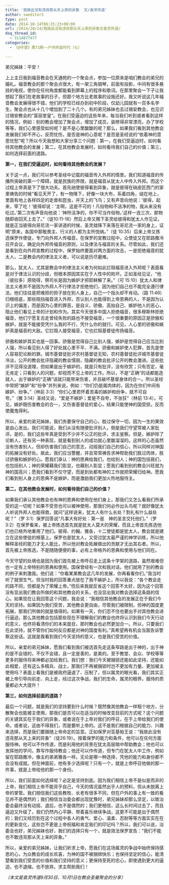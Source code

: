 ```yaml
---
title: '我故此没有违背那从天上来的异象  文/袁灵传道'
author: sweditor3
type: post
date: 2014-10-14T06:25:23+00:00
url: /2014/10/14/我故此没有违背那从天上来的异象文袁灵传道/
dsq_thread_id:
  - 3114877477
categories:
  - 《@守望》第71期——户外拘留时代（七）

---
```

弟兄姊妹：平安！

上上主日我到福音教会在天通苑的一个聚会点，参加一位原来是咱们教会的弟兄的婚礼。福音教会的那个聚会点很大，有一架三角钢琴，前面有投影，中间有很多悬挂的电视，使你在任何角度都能看到屏幕上的程序和歌词。在那里聚会一下子让我想起了我们在老故事的日子，但那个地方比老故事的设施还好。我又听说这几年福音教会发展得很不错，他们的学校已经办到初中阶段，仅幼儿园就有一百多名学生，聚会点也从十几个增加到了二十几个。有的弟兄姊妹也去过锡安教会，也见识过锡安教会的“富丽堂皇”。在我们受逼迫的这些年来，每当我们听到或者看到这样的情况，例如：别的教会增加了聚会点，增加了成员，装修得非常漂亮，办了学校等等，我们心里感受如何呢？是不是心里酸酸的呢？那么，如果我们看到其他教会发展我们却不开心，反而忧伤，是否是神的心意呢？是否是圣经说的“依着神的意思忧愁”呢？所以今天我想和大家分享三个问题：第一，在我们受逼迫时，如何看待其他教会的发展；第二，在其他教会发展时，如何看待我们自己的价值；第三，如何选择前面的道路。

**第一，在我们受逼迫时，如何看待其他教会的发展？**

关于这一点，我们可以参考圣经中记载的福音传入外邦的情景。我们知道福音的传播所突破的第一个障碍，就是民族的界限，就是福音从犹太人中传入外邦。而这个过程上帝真是下了很大功夫。首先祂使彼得看到异象，就是彼得在硝皮匠西门的家里祷告的时候“看见天开了，有一物降下，好像一块大布，系着四角，缒在地上，里面有地上各样四足的走兽和昆虫，并天上的飞鸟；又有声音向他说：‘彼得，起来，宰了吃！’彼得却说：‘主啊，这是不可的！凡俗物和不洁净的物，我从来没有吃过。’第二次有声音向他说：‘神所洁净的，你不可当作俗物。’这样一连三次，那物随即收回天上去了。”（徒10:11-16）然后上帝又赐下圣灵给彼得和犹太人作见证，就是正当彼得向哥尼流一家讲道的时候，圣灵就降下来落在哥尼流一家的身上，证明“原来，各国中那敬畏主、行义的人都为主所悦纳。”（徒 10:35）后来上帝又拣选保罗作使徒，专门向外邦人传福音。在保罗的宣教过程中，众使徒又在耶路撒冷召开会议，确定向外邦传福音的原则，以及律法与福音的关系。尽管如此，我们还是看到在向外邦宣教的过程中，保罗始终要面对两方面的攻击，一是拒绝福音的犹太人，二是教会内的律法主义者，可以说是历尽磨难。

那么，犹太人，尤其是教会中的律法主义者为何如此拦阻福音进入外邦呢？表面看是对于律法认识的分歧，但根本原因其实在于人性中的败坏。正如圣经见证，“他（彼拉多）原晓得，祭司长是因为嫉妒才把耶稣解了来。”（可 15:10）犹太人和律法主义者并不是因为外邦人不行律法才拒绝他们，因为他们自己也不能完全遵行律法，他们往往是把难担的担子放在别人身上，自己一个指头却不肯动。（路 11:46）归根结底，那些阻挡福音进入外邦，否认别人也能得到上帝恩典的人，不是因为认识上的偏差，而是因为心里的罪恶，是自义、骄傲、高抬自己、嫉妒他人的恶心，阻止他们看见上帝的计划和作为。其实今天很多中国人拒绝福音，很多穆斯林拒绝福音，他们宁愿复古走曾经失败的路也不接受福音，一个很重要的原因正是骄傲和嫉妒，就是不能接受凭什么我的不行，凭什么你的就行。可见，人心里的骄傲和嫉妒真是福音的大敌。它拦阻人接受福音，它也拦阻基督徒传扬福音。

骄傲和嫉妒其实也是一回事。骄傲是觉得自己比别人强，嫉妒是觉得自己应当比别人强，所以看见别人得了好处就心里不平、不满。骄傲和嫉妒使人犯罪，首先是使人容易犯论断的罪。城市基督徒批评农村基督徒无知，农村基督徒批评城市基督徒冷淡，公开的教会批评隐藏的教会懦弱，隐藏的教会批评公开的教会激进。这些批评不见得没道理，但如果是出于嫉妒的，就是只有批评，没有欣赏；只有否定，毫无肯定；只看到人的问题，却视而不见上帝的工作。所以，不是“正确”的话都能造就人，出于嫉妒的“正确”话就只能带来伤害，并且破坏基督身体的合一。所以圣经中常把“嫉妒”和“纷争”并列来说，例如：“你们仍是属肉体的，因为在你们中间有嫉妒、纷争。”（林前 3:3）“你们心里若怀着苦毒的嫉妒和纷争，就不可自夸。”（雅 3:14）圣经又说，“爱是不嫉妒；爱是不自夸，不张狂”（林前 13:4）。可见，嫉妒既伤害教会的合一，又伤害基督徒的爱心，结果只能使神的国受损，反而使魔鬼得利。

所以，亲爱的弟兄姊妹，我们务要保守自己的心，胜过保守一切，因为一生的果效是由心发出。我们可能说，我们从没有随便批评别人，倒是我们守望常被人家批评。是的，我们这些年真是受到不少并不公正的批评，求主鉴察。但是，嫉妒除了论断人，还有另一种表现，就是看到别人的成功就心里酸溜溜的。这样的心态虽然没有伤害别人，但却伤害我们自己的意志，动摇我们自己的信心，所以同样对神国的拓展没有好处。故此，我们应当警醒，并且常常祷告求神帮助我们胜过肉体，胜过骄傲和嫉妒的心。愿我们承认：神的恩典给我们，也给别人；神的国包括我们，也包括别人；神的荣耀藉我们彰显，也藉别人彰显；愿我们看到别的教会兴旺就为神的国高兴；愿我们看到不仅守望，而是到处都有神的工作就把荣耀归给神。愿我们看到别人身上的恩典不是嫉妒，而是激励我们更加火热地服侍主。

**第二，在其他教会发展时，如何看待我们自己的价值？**

如果我们承认其他教会也有神的恩典和使用在他们身上，那我们又怎么看我们所承受的这一切呢？如果不受苦也可以被神使用，那我们何必作出头鸟呢？就好像犹太人听说外邦人也能得救，就问“这样说来，犹太人有什么长处？割礼有什么益处呢？”（罗 3:1）保罗回答说“凡事大有好处：第一是　神的圣言交托他们。”（罗 3:2）在保罗看来，被上帝拣选首先就是犹太人莫大的荣耀，而且上帝首先拣选他们也已格外地重用了他们。彼得、约翰、雅各，十二使徒都是犹太人，教会就是建立在这些使徒的根基上。保罗也是犹太人，又受过犹太最严谨的神学训练，所以他解释圣经的能力才无人能比，所以他对教会拓展做出的贡献才无出其右者。所以，首先被上帝拣选，不是随随便便的事，必有上帝格外的恩典和使用与他们同在。

今天守望的处境也是因为我们首先被上帝呼召走上这条十字架的道路，虽然艰难但也一定有上帝特别的恩典和使用。国保曾经有一次和我对话，他们就用了别的教会的例子来刺激我。他们说：“你看某某教会这几年的发展，你再看看你们。”我当时听了就很生气，但当时我的回答重点放在了我不嫉妒上，所以我说：“各个教会走的路不同，但都是为了荣耀上帝。”但后来我就反省这个回答不太好，因为这个回答没有显出我们教会所做的和其他教会的关系，也没显出我对教会选择这条路的信心。如果现在让我回答这个问题，我会说：“我相信其他教会的发展正在于我们今天的坚持。如果因为我们受苦，其他教会更自由，尽管我们被限制，但神的国度更拓展，那我们所做的就是值得的。如果有一天，你们忍不住也要出手对其他教会进行逼迫，那么其他教会包括那些现在不理解我们的教会也终将认识到我们今天行动的意义，也终将看清你们的本来面目，那时教会也必然更加合一。所以，只要我们在此坚持，就不管你们如何反应都是对神的国度有利。”真希望再有机会当面告诉警察这些话。这就是我看到我们今天坚持的意义，也是我们受苦的价值。

所以，亲爱的弟兄姊妹，愿我们看到我们被选首先走这条窄路是出于神的，出于神的是不会错的，不仅不会错，且一定是善的，是美的。至于教堂、会众、学校等等更多的服侍将来神都必加给我们。我们想：我们今天被捆锁还能如此坚持，还能如此相爱，还有这么多精兵、战士，那我们不再被捆锁时岂不更加有力量、更加被主使用吗？表面上看我们是被政府逼退了、压制了，但以属灵的眼光看，我们其实正被上帝引导向前走、向上走，经过这次争战，我们的生命，属灵的眼界，服侍的质量都必大大提升！

**第三，如何选择前面的道路？**

最后一个问题，就是我们的坚持要到什么时候？既然像其他教会一样租个地方，分散聚会也能被主使用，那我们是否可以在适当的时候改变目前的方式呢？这个问题的关键其实在于我们的异象，或者说在于上帝对我们的呼召，在于上帝给我们的使命。或者说，这由不得我们，而是要听上帝的。这不是我们根据自己的能力、兴趣来选择，而是我们要跟随上帝命定的旨意。正如保罗对亚基帕王说：“我故此没有违背那从天上来的异象”（徒26:19）。按着保罗的能力和条件，他可以在任何方面服侍神。他可以不作传道，而是利用他的背景在犹太高层暗中帮助教会；他也可以发挥他的学问，靠写作服侍教会；他还可以作传道，但专门在犹太人中工作，例如留在耶路撒冷，像主的弟弟雅各一样。无论是哪一种选择，凭他的能力和身份都不会没有成就。但在神面前，他有多少选择呢？只有一个，就是上帝呼召他做的那一件事，就是上帝给他的那一个身份。

所以，我们前面如何选择呢？必定是坚持到底。因为我们相信上帝不是似是而非的上帝，我们相信上帝不能背乎自己，今天的情况虽然出乎人的预料，但从未脱离上帝的掌管。我们相信我们这些教牧、长老有很多不同，但在户外的事上有一致的看见并不是偶然的；我们相信当治委会都出现犹豫时，弟兄姊妹却那么坚定，以致治委会最终没有动摇、退后，也不是偶然的；我们更相信，这么长时间过去了，而且逼迫又升级了，我们仍然内心平静、带着喜乐继续争战，这更不可能是出于偶然的；我们又经历到在这个过程中各人的勇气、爱心、温柔、忍耐等等方面实实在在的更新变化，这些岂不更是上帝祝福和肯定我们的印记吗？所以，我们可以说，治委会也好，弟兄姊妹也好，我们的选择只有一个，就是效法保罗宣告：“我们不能也不敢违背那从天上来的异象。”

所以，亲爱的弟兄姊妹，让我们祈求上帝，愿我们在这场属灵的争战中始终保持感恩的心，为众教会的成长欢喜，为神的国不被捆绑快乐；也保持坚定的信心，能清楚看到我们受苦的价值和我们坚持的意义；更保持至死的忠心，即使遇到更大的逼迫，也不退缩，也不放弃。求主帮助我们！

_（本文是袁灵传道9月30日、10月1日在教会圣餐聚会的分享）_